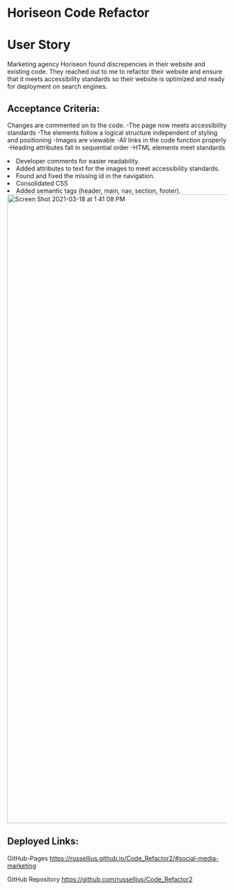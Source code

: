 <h1>Horiseon Code Refactor</h1>

<h1>User Story</h1>

Marketing agency Horiseon found discrepencies in their website and existing code. They reached out to me to refactor their website and ensure that it meets accessibility standards so their website is optimized and ready for deployment on search engines.


<h2>Acceptance Criteria:</h2>

<p>Changes are commented on to the code. -The page now meets accessibility standards -The elements follow a logical structure independent of styling and positioning -Images are viewable -All links in the code function properly -Heading attributes fall in sequential order -HTML elements meet standards</p>

<li> Developer comments for easier readability.</li>
<li> Added attributes to text for the images to meet accessibility standards.</li>
<li> Found and fixed the missing id in the navigation.</li>
<li> Consolidated CSS</li>
<li> Added semantic tags (header, main, nav, section, footer).</li>


<img width="1440" alt="Screen Shot 2021-03-18 at 1 41 08 PM" src="https://user-images.githubusercontent.com/79387241/111708962-675c0100-880c-11eb-8caf-679bd0c53d4f.png">


<h2>Deployed Links:</h2> 

GitHub-Pages https://russelljus.github.io/Code_Refactor2/#social-media-marketing

GitHub Repository https://github.com/russelljus/Code_Refactor2
